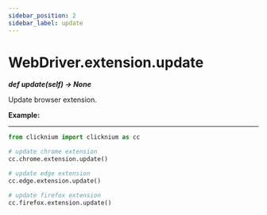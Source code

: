 ```yaml
---
sidebar_position: 2
sidebar_label: update
---
```

# WebDriver.extension.update

***def update(self) -> None*** 

Update browser extension.

**Example:**
***
```python
from clicknium import clicknium as cc

# update chrome extension
cc.chrome.extension.update()

# update edge extension
cc.edge.extension.update()

# update firefox extension
cc.firefox.extension.update()
```